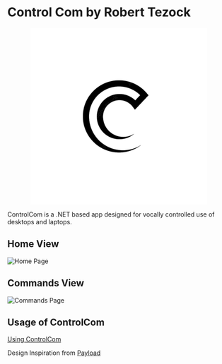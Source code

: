 # Control Com by Robert Tezock

<p align="center">
	<img src="./ModernDesign/Images/ControlCom-Logo.png" width="400" height="400" align="center" />
</p>
<p>ControlCom is a .NET based app designed for vocally controlled use of desktops and laptops.</p>

## Home View
![Home Page](https://user-images.githubusercontent.com/105029396/224744458-8ad9695b-c866-4b0c-9557-fe6671b558a4.png)  

## Commands View
![Commands Page](https://user-images.githubusercontent.com/105029396/224744483-97406a5b-db00-4b8d-864c-5258ecbbaa38.png)  

## Usage of ControlCom  

[Using ControlCom](https://user-images.githubusercontent.com/105029396/224746000-fab0e16c-20c2-418e-92ea-d21fb6544729.mp4)  
  
  
  
  
Design Inspiration from [Payload](https://www.youtube.com/@_buffer)

